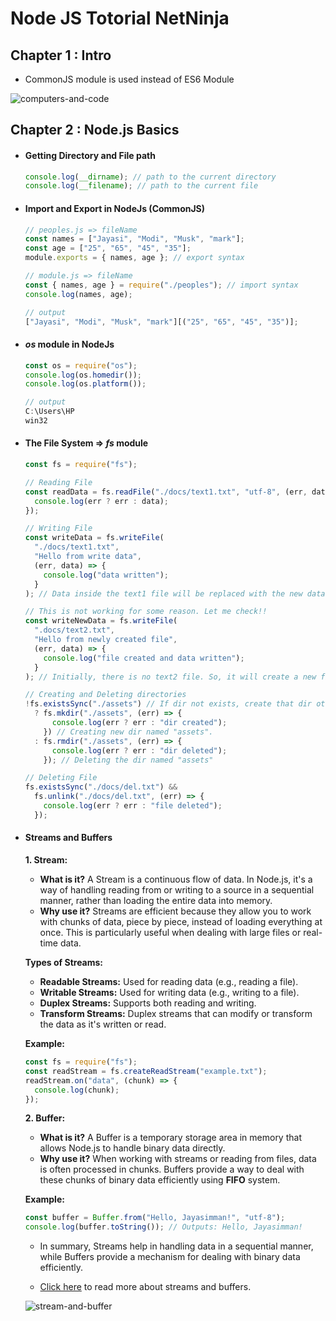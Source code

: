 # Node JS Totorial NetNinja

## Chapter 1 : Intro

- CommonJS module is used instead of ES6 Module
  
![computers-and-code](https://github.com/Jayasimman-P-K/node-js-notes/assets/92907116/c415f6c2-7a42-475e-9487-8b1f2f4d39fe)

## Chapter 2 : Node.js Basics

- #### Getting Directory and File path

  ```js
  console.log(__dirname); // path to the current directory
  console.log(__filename); // path to the current file
  ```

- #### Import and Export in NodeJs (CommonJS)

  ```js
  // peoples.js => fileName
  const names = ["Jayasi", "Modi", "Musk", "mark"];
  const age = ["25", "65", "45", "35"];
  module.exports = { names, age }; // export syntax

  // module.js => fileName
  const { names, age } = require("./peoples"); // import syntax
  console.log(names, age);

  // output
  ["Jayasi", "Modi", "Musk", "mark"][("25", "65", "45", "35")];
  ```

- #### **_os_** module in NodeJs

  ```js
  const os = require("os");
  console.log(os.homedir());
  console.log(os.platform());

  // output
  C:\Users\HP
  win32
  ```

- #### The File System => **_fs_** module

  ```js
  const fs = require("fs");

  // Reading File
  const readData = fs.readFile("./docs/text1.txt", "utf-8", (err, data) => {
    console.log(err ? err : data);
  });

  // Writing File
  const writeData = fs.writeFile(
    "./docs/text1.txt",
    "Hello from write data",
    (err, data) => {
      console.log("data written");
    }
  ); // Data inside the text1 file will be replaced with the new data.

  // This is not working for some reason. Let me check!!
  const writeNewData = fs.writeFile(
    ".docs/text2.txt",
    "Hello from newly created file",
    (err, data) => {
      console.log("file created and data written");
    }
  ); // Initially, there is no text2 file. So, it will create a new file "text2" and writes the data.

  // Creating and Deleting directories
  !fs.existsSync("./assets") // If dir not exists, create that dir otherwise del that dir.
    ? fs.mkdir("./assets", (err) => {
        console.log(err ? err : "dir created");
      }) // Creating new dir named "assets".
    : fs.rmdir("./assets", (err) => {
        console.log(err ? err : "dir deleted");
      }); // Deleting the dir named "assets"

  // Deleting File
  fs.existsSync("./docs/del.txt") &&
    fs.unlink("./docs/del.txt", (err) => {
      console.log(err ? err : "file deleted");
    });
  ```

- #### Streams and Buffers

  **1. Stream:**

  - **What is it?** A Stream is a continuous flow of data. In Node.js, it's a way of handling reading from or writing to a source in a sequential manner, rather than loading the entire data into memory.
  - **Why use it?** Streams are efficient because they allow you to work with chunks of data, piece by piece, instead of loading everything at once. This is particularly useful when dealing with large files or real-time data.

  **Types of Streams:**

  - **Readable Streams:** Used for reading data (e.g., reading a file).
  - **Writable Streams:** Used for writing data (e.g., writing to a file).
  - **Duplex Streams:** Supports both reading and writing.
  - **Transform Streams:** Duplex streams that can modify or transform the data as it's written or read.

  **Example:**

  ```javascript
  const fs = require("fs");
  const readStream = fs.createReadStream("example.txt");
  readStream.on("data", (chunk) => {
    console.log(chunk);
  });
  ```

  **2. Buffer:**

  - **What is it?** A Buffer is a temporary storage area in memory that allows Node.js to handle binary data directly.
  - **Why use it?** When working with streams or reading from files, data is often processed in chunks. Buffers provide a way to deal with these chunks of binary data efficiently using **FIFO** system.

  **Example:**

  ```javascript
  const buffer = Buffer.from("Hello, Jayasimman!", "utf-8");
  console.log(buffer.toString()); // Outputs: Hello, Jayasimman!
  ```

  - In summary, Streams help in handling data in a sequential manner, while Buffers provide a mechanism for dealing with binary data efficiently.

  - [Click here](https://medium.com/@diego.coder/buffers-and-streams-in-node-js-8cf094621dd9) to read more about streams and buffers.
    
  ![stream-and-buffer](https://github.com/Jayasimman-P-K/node-js-notes/assets/92907116/92a9ef9b-5238-4bfb-8ec3-18f03791fe37)

